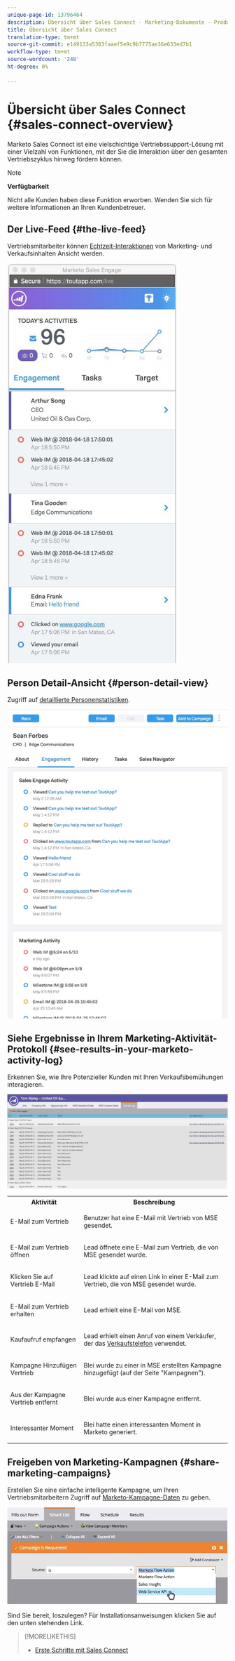 ```yaml
---
unique-page-id: 13796464
description: Übersicht über Sales Connect - Marketing-Dokumente - Produktdokumentation
title: Übersicht über Sales Connect
translation-type: tm+mt
source-git-commit: e149133a5383faaef5e9c9b7775ae36e633ed7b1
workflow-type: tm+mt
source-wordcount: '248'
ht-degree: 0%

---
```



# Übersicht über Sales Connect {#sales-connect-overview}

Marketo Sales Connect ist eine vielschichtige Vertriebssupport-Lösung mit einer Vielzahl von Funktionen, mit der Sie die Interaktion über den gesamten Vertriebszyklus hinweg fördern können.

>[!NOTE]
>
>**Verfügbarkeit**
>
>Nicht alle Kunden haben diese Funktion erworben. Wenden Sie sich für weitere Informationen an Ihren Kundenbetreuer.

## Der Live-Feed {#the-live-feed}

Vertriebsmitarbeiter können [Echtzeit-Interaktionen](http://docs.marketo.com/x/d4TS) von Marketing- und Verkaufsinhalten Ansicht werden.

![](assets/engagement.jpg)

## Person Detail-Ansicht {#person-detail-view}

Zugriff auf [detaillierte Personenstatistiken](http://docs.marketo.com/x/e4TS).

![](assets/2018-05-11-at-3.28-pm.jpg)

## Siehe Ergebnisse in Ihrem Marketing-Aktivität-Protokoll {#see-results-in-your-marketo-activity-log}

Erkennen Sie, wie Ihre Potenzieller Kunden mit Ihren Verkaufsbemühungen interagieren.

![](assets/2018-05-11-at-3.30-pm.jpg)

<table> 
 <tbody> 
  <tr> 
   <th>Aktivität</th> 
   <th>Beschreibung</th> 
  </tr> 
  <tr> 
   <td><p>E-Mail zum Vertrieb</p></td> 
   <td><p>Benutzer hat eine E-Mail mit Vertrieb von MSE gesendet.</p></td> 
  </tr> 
  <tr> 
   <td><p>E-Mail zum Vertrieb öffnen</p></td> 
   <td><p>Lead öffnete eine E-Mail zum Vertrieb, die von MSE gesendet wurde.</p></td> 
  </tr> 
  <tr> 
   <td><p>Klicken Sie auf Vertrieb E-Mail</p></td> 
   <td><p>Lead klickte auf einen Link in einer E-Mail zum Vertrieb, die von MSE gesendet wurde.</p></td> 
  </tr> 
  <tr> 
   <td colspan="1"><p>E-Mail zum Vertrieb erhalten</p></td> 
   <td colspan="1"><p>Lead erhielt eine E-Mail von MSE.</p></td> 
  </tr> 
  <tr> 
   <td colspan="1"><p>Kaufaufruf empfangen</p></td> 
   <td colspan="1"><p>Lead erhielt einen Anruf von einem Verkäufer, der das <a href="http://docs.marketo.com/x/NgDb" rel="nofollow">Verkaufstelefon</a> verwendet.</p></td> 
  </tr> 
  <tr> 
   <td colspan="1"><p>Kampagne Hinzufügen Vertrieb</p></td> 
   <td colspan="1"><p>Blei wurde zu einer in MSE erstellten Kampagne hinzugefügt (auf der Seite "Kampagnen").</p></td> 
  </tr> 
  <tr> 
   <td colspan="1"><p>Aus der Kampagne Vertrieb entfernt</p></td> 
   <td colspan="1"><p>Blei wurde aus einer Kampagne entfernt.</p></td> 
  </tr> 
  <tr> 
   <td colspan="1"><p>Interessanter Moment</p></td> 
   <td colspan="1"><p>Blei hatte einen interessanten Moment in Marketo generiert.</p></td> 
  </tr> 
 </tbody> 
</table>

## Freigeben von Marketing-Kampagnen {#share-marketing-campaigns}

Erstellen Sie eine einfache intelligente Kampagne, um Ihren Vertriebsmitarbeitern Zugriff auf [Marketo-Kampagne-Daten](http://docs.marketo.com/x/NwDh) zu geben.

![](assets/campaign-is-requested.jpg)

Sind Sie bereit, loszulegen? Für Installationsanweisungen klicken Sie auf den unten stehenden Link.

>[!MORELIKETHIS]
>
>* [Erste Schritte mit Sales Connect](http://docs.marketo.com/x/coTS)

>



